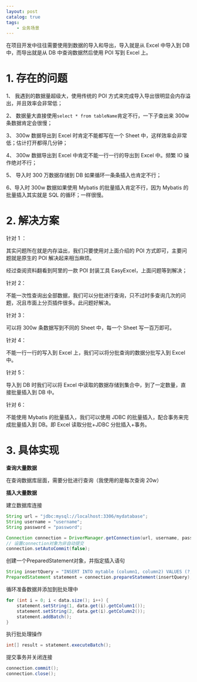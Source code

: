 ```yaml
---
layout: post   	
catalog: true 	
tags:
    - 业务场景
---
```



在项目开发中往往需要使用到数据的导入和导出，导入就是从 Excel 中导入到 DB 中，而导出就是从 DB 中查询数据然后使用 POI 写到 Excel 上。

# 1. 存在的问题

1、 我遇到的数据量超级大，使用传统的 POI 方式来完成导入导出很明显会内存溢出，并且效率会非常低；

2、 数据量大直接使用`select * from tableName`肯定不行，一下子查出来 300w 条数据肯定会很慢；

3、 300w 数据导出到 Excel 时肯定不能都写在一个 Sheet 中，这样效率会非常低；估计打开都得几分钟；

4、 300w 数据导出到 Excel 中肯定不能一行一行的导出到 Excel 中。频繁 IO 操作绝对不行；

5、 导入时 300 万数据存储到 DB 如果循环一条条插入也肯定不行；

6、导入时 300w 数据如果使用 Mybatis 的批量插入肯定不行，因为 Mybatis 的批量插入其实就是 SQL 的循环；一样很慢。

# 2. 解决方案

针对 1 ：

其实问题所在就是内存溢出，我们只要使用对上面介绍的 POI 方式即可，主要问题就是原生的 POI 解决起来相当麻烦。

经过查阅资料翻看到阿里的一款 POI 封装工具 EasyExcel，上面问题等到解决；

针对 2：

不能一次性查询出全部数据，我们可以分批进行查询，只不过时多查询几次的问题，况且市面上分页插件很多。此问题好解决。

针对 3：

可以将 300w 条数据写到不同的 Sheet 中，每一个 Sheet 写一百万即可。

针对 4：

不能一行一行的写入到 Excel 上，我们可以将分批查询的数据分批写入到 Excel 中。

针对 5：

导入到 DB 时我们可以将 Excel 中读取的数据存储到集合中，到了一定数量，直接批量插入到 DB 中。

针对 6：

不能使用 Mybatis 的批量插入，我们可以使用 JDBC 的批量插入，配合事务来完成批量插入到 DB。即 Excel 读取分批+JDBC 分批插入+事务。

# 3. 具体实现

**查询大量数据**

在查询数据库层面，需要分批进行查询（我使用的是每次查询 20w）

**插入大量数据**

建立数据库连接

```java
String url = "jdbc:mysql://localhost:3306/mydatabase";
String username = "username";
String password = "password";

Connection connection = DriverManager.getConnection(url, username, password);
// 设置connection对象为非自动提交
connection.setAutoCommit(false);
```

创建一个PreparedStatement对象，并指定插入语句

```java
String insertQuery = "INSERT INTO mytable (column1, column2) VALUES (?, ?)";
PreparedStatement statement = connection.prepareStatement(insertQuery);
```

循环准备数据并添加到批处理中

```java
for (int i = 0; i < data.size(); i++) {
    statement.setString(1, data.get(i).getColumn1());
    statement.setString(2, data.get(i).getColumn2());
    statement.addBatch();
}
```

执行批处理操作

```java
int[] result = statement.executeBatch();
```

提交事务并关闭连接

```java
connection.commit();
connection.close();
```
